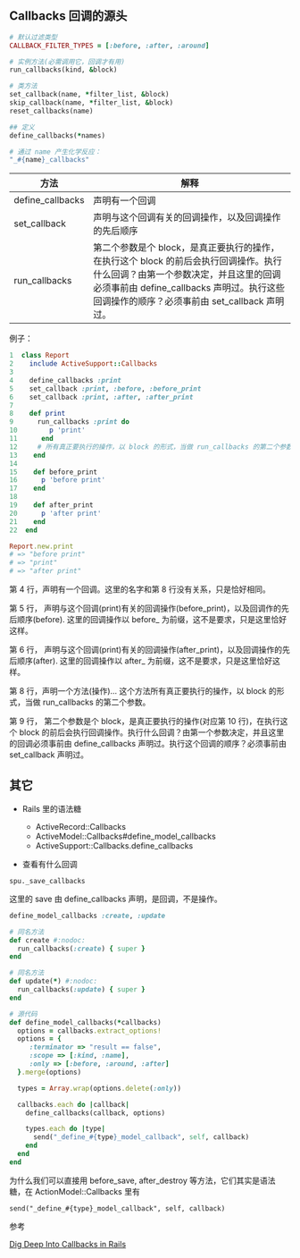 ## Callbacks 回调的源头

```ruby
# 默认过滤类型
CALLBACK_FILTER_TYPES = [:before, :after, :around]

# 实例方法(必需调用它，回调才有用)
run_callbacks(kind, &block)

# 类方法
set_callback(name, *filter_list, &block)
skip_callback(name, *filter_list, &block)
reset_callbacks(name)

## 定义
define_callbacks(*names)

# 通过 name 产生化学反应：
"_#{name}_callbacks"
```

| 方法 | 解释 |
| -- | -- |
| define_callbacks | 声明有一个回调 |
| set_callback | 声明与这个回调有关的回调操作，以及回调操作的先后顺序 |
| run_callbacks | 第二个参数是个 block，是真正要执行的操作，在执行这个 block 的前后会执行回调操作。执行什么回调？由第一个参数决定，并且这里的回调必须事前由 define_callbacks 声明过。执行这些回调操作的顺序？必须事前由 set_callback 声明过。 |

例子：

```ruby
1  class Report
2    include ActiveSupport::Callbacks
3
4    define_callbacks :print
5    set_callback :print, :before, :before_print
6    set_callback :print, :after, :after_print
7
8    def print
9      run_callbacks :print do
10        p 'print'
11      end
12     # 所有真正要执行的操作，以 block 的形式，当做 run_callbacks 的第二个参数。
13    end
14
15    def before_print
16      p 'before print'
17    end
18
19    def after_print
20      p 'after print'
21    end
22  end

Report.new.print
# => "before print"
# => "print"
# => "after print"
```

第 4 行，声明有一个回调。这里的名字和第 8 行没有关系，只是恰好相同。

第 5 行，
声明与这个回调(print)有关的回调操作(before_print)，以及回调作的先后顺序(before). 这里的回调操作以 before_ 为前缀，这不是要求，只是这里恰好这样。

第 6 行，
声明与这个回调(print)有关的回调操作(after_print)，以及回调操作的先后顺序(after). 这里的回调操作以 after_ 为前缀，这不是要求，只是这里恰好这样。

第 8 行，声明一个方法(操作)... 这个方法所有真正要执行的操作，以 block 的形式，当做 run_callbacks 的第二个参数。

第 9 行，
第二个参数是个 block，是真正要执行的操作(对应第 10 行)，在执行这个 block 的前后会执行回调操作。执行什么回调？由第一个参数决定，并且这里的回调必须事前由 define_callbacks 声明过。执行这个回调的顺序？必须事前由 set_callback 声明过。

## 其它

- Rails 里的语法糖

  - ActiveRecord::Callbacks
  - ActiveModel::Callbacks#define_model_callbacks
  - ActiveSupport::Callbacks.define_callbacks

- 查看有什么回调

`spu._save_callbacks`

这里的 save 由 define_callbacks 声明，是回调，不是操作。

```ruby
define_model_callbacks :create, :update

# 同名方法
def create #:nodoc:
  run_callbacks(:create) { super }
end

# 同名方法
def update(*) #:nodoc:
  run_callbacks(:update) { super }
end

# 源代码
def define_model_callbacks(*callbacks)
  options = callbacks.extract_options!
  options = {
     :terminator => "result == false",
     :scope => [:kind, :name],
     :only => [:before, :around, :after]
  }.merge(options)

  types = Array.wrap(options.delete(:only))

  callbacks.each do |callback|
    define_callbacks(callback, options)

    types.each do |type|
      send("_define_#{type}_model_callback", self, callback)
    end
  end
end
```

为什么我们可以直接用 before_save, after_destroy 等方法，它们其实是语法糖，在 ActionModel::Callbacks 里有

`send("_define_#{type}_model_callback", self, callback)`

参考

[Dig Deep Into Callbacks in Rails](http://ungsophy.github.io/blog/2012/05/28/dig-deep-into-callbacks-in-rails/)
